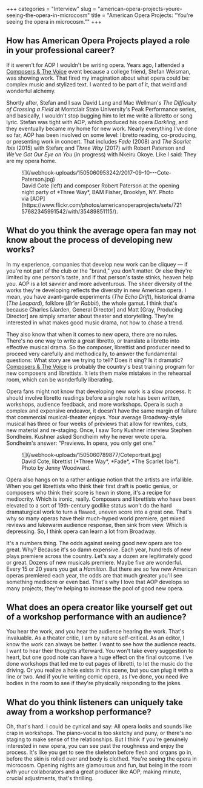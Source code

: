 +++
categories = "Interview"
slug = "american-opera-projects-youre-seeing-the-opera-in-microcosm"
title = "American Opera Projects: &quot;You&#039;re seeing the opera in microcosm.&quot;"
+++

## How has American Opera Projects played a role in your professional career?

If it weren't for AOP I wouldn't be writing opera. Years ago, I attended a [Composers & The Voice](http://aopopera.org/composers_voice/) event because a college friend, Stefan Weisman, was showing work. That fired my imagination about what opera could be: complex music and stylized text. I wanted to be part of it, that weird and wonderful alchemy. 

Shortly after, Stefan and I saw David Lang and Mac Wellman's *The Difficulty of Crossing a Field* at Montclair State University's Peak Performance series, and basically, I wouldn't stop bugging him to let me write a libretto or song lyric. Stefan was tight with AOP, which produced his opera *Darkling*, and they eventually became my home for new work. Nearly everything I've done so far, AOP has been involved on some level: libretto reading, co-producing, or presenting work in concert. That includes *Fade* (2008) and *The Scarlet Ibis* (2015) with Stefan; and *Three Way* (2017) with Robert Paterson and *We've Got Our Eye on You* (in progress) with Nkeiru Okoye. Like I said: They are my opera home.

<figure data-type="image">
![](/webhook-uploads/1505060953242/2017-09-10---Cote-Paterson.jpg)
<figcaption>David Cote (left) and composer Robert Paterson at the opening night party of *Three Way*, BAM Fisher, Brooklyn, NY. Photo via [AOP](https://www.flickr.com/photos/americanoperaprojects/sets/72157682345991542/with/35489851115/).</figcaption>
</figure>

## What do you think the average opera fan may not know about the process of developing new works?

In my experience, companies that develop new work can be cliquey — if you're not part of the club or the "brand," you don't matter. Or else they're limited by one person's taste, and if that person's taste stinks, heaven help you. AOP is a lot savvier and more adventurous. The sheer diversity of the works they're developing reflects the diversity in new American opera. I mean, you have avant-garde experiments (*The Echo Drift*), historical drama (*The Leopard*), folklore (*Br'er Rabbit*), the whole gamut. I think that's because Charles [Jarden, General Director] and Matt [Gray, Producing Director] are simply smarter about theater and storytelling. They're interested in what makes good music drama, not how to chase a trend.

They also know that when it comes to new opera, there are no rules. There's no one way to write a great libretto, or translate a libretto into effective musical drama. So the composer, librettist and producer need to proceed very carefully and methodically, to answer the fundamental questions: What story are we trying to tell? Does it sing? Is it dramatic? [Composers & The Voice](http://aopopera.org/composers_voice/) is probably the country's best training program for new composers and librettists. It lets them make mistakes in the rehearsal room, which can be wonderfully liberating.

Opera fans might not know that developing new work is a slow process. It should involve libretto readings before a single note has been written, workshops, audience feedback, and more workshops. Opera is such a complex and expensive endeavor, it doesn't have the same margin of failure that commercial musical-theater enjoys. Your average Broadway-style musical has three or four weeks of previews that allow for rewrites, cuts, new material and re-staging. Once, I saw Tony Kushner interview Stephen Sondheim. Kushner asked Sondheim why he never wrote opera. Sondheim's answer: "Previews. In opera, you only get one."

<figure data-type="image">
![](/webhook-uploads/1505060789877/Coteportrait.jpg)
<figcaption>David Cote, librettist (*Three Way*, *Fade*, *The Scarlet Ibis*). Photo by Jenny Woodward.</figcaption>
</figure>

Opera also hangs on to a rather antique notion that the artists are infallible. When you get librettists who think their first draft is poetic genius, or composers who think their score is hewn in stone, it's a recipe for mediocrity. Which is ironic, really. Composers and librettists who have been elevated to a sort of 19th-century godlike status won't do the hard dramaturgical work to turn a flawed, uneven score into a great one. That's why so many operas have their much-hyped world premiere, get mixed reviews and lukewarm audience response, then sink from view. Which is depressing. So, I think opera can learn a lot from Broadway.

It's a numbers thing. The odds against seeing good new opera are too great. Why? Because it's so damn expensive. Each year, hundreds of new plays premiere across the country. Let's say a dozen are legitimately good or great. Dozens of new musicals premiere. Maybe five are wonderful. Every 15 or 20 years you get a *Hamilton*. But there are so few new American operas premiered each year, the odds are that much greater you'll see something mediocre or even bad. That's why I love that AOP develops so many projects; they're helping to increase the pool of good new opera.

## What does an opera creator like yourself get out of a workshop performance with an audience?

You hear the work, and you hear the audience hearing the work. That's invaluable. As a theater critic, I am by nature self-critical. As an editor, I know the work can always be better. I want to see how the audience reacts. I want to hear their thoughts afterward. You won't take every suggestion to heart, but one good note can have a huge effect on the final outcome. I've done workshops that led me to cut pages of libretti, to let the music do the driving. Or you realize a hole exists in this scene, but you can plug it with a line or two. And if you’re writing comic opera, as I’ve done, you need live bodies in the room to see if they're physically responding to the jokes.

## What do you think listeners can uniquely take away from a workshop performance?

Oh, that's hard. I could be cynical and say: All opera looks and sounds like crap in workshops. The piano-vocal is too sketchy and puny, or there's no staging to make sense of the relationships. But I think if you're genuinely interested in new opera, you can see past the roughness and enjoy the process. It's like you get to see the skeleton before flesh and organs go in, before the skin is rolled over and body is clothed. You're seeing the opera in microcosm. Opening nights are glamourous and fun, but being in the room with your collaborators and a great producer like AOP, making minute, crucial adjustments, that's thrilling.
